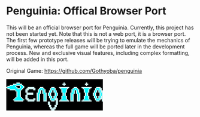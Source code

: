 # Penguinia: Offical Browser Port

This will be an official browser port for Penguinia. Currently, this project has not been started yet. Note that this is not a web port, it is a browser port. The first few prototype releases will be trying to emulate the mechanics of Penguinia, whereas the full game will be ported later in the development process. New and exclusive visual features, including complex formatting, will be added in this port.

Original Game: https://github.com/Gothyoba/penguinia

![alt text](https://raw.githubusercontent.com/Gothyoba/penguinia-browser/main/images/logo.png)
